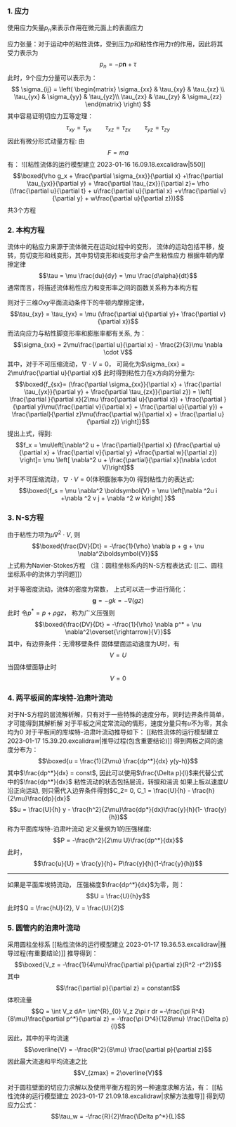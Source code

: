 ### 1. 应力
使用应力矢量$p_n$来表示作用在微元面上的表面应力

应力张量：对于运动中的粘性流体，受到压力$p$和粘性作用力$\tau$的作用，因此将其受力表示为
$$p_n =  -p \boldsymbol{n} + \tau$$
此时，9个应力分量可以表示为：
$$ \sigma_{ij} = \left( \begin{matrix} \sigma_{xx} & \tau_{xy} & \tau_{xz} \\ 
\tau_{yx} & \sigma_{yy} & \tau_{yz}\\ 
\tau_{zx} & \tau_{zy} & \sigma_{zz} \end{matrix} \right) $$
其中容易证明切应力互等定理： 
$$\tau_{xy} = \tau_{yx} \qquad \tau_{xz} = \tau_{zx} \qquad \tau_{yz} = \tau_{zy}$$
因此有微分形式动量方程: 
由
$$F = m a$$
有：
![[粘性流体的运行模型建立 2023-01-16 16.09.18.excalidraw|550]]
$$\boxed{\rho g_x + \frac{\partial \sigma_{xx}}{\partial x} +\frac{\partial \tau_{yx}}{\partial y} + \frac{\partial \tau_{zx}}{\partial z}= \rho (\frac{\partial u}{\partial t} + u\frac{\partial u}{\partial x} +v\frac{\partial v}{\partial y} + w\frac{\partial u}{\partial z})}$$
共3个方程

### 2. 本构方程
流体中的粘应力来源于流体微元在运动过程中的变形， 流体的运动包括平移，旋转，剪切变形和线变形，其中剪切变形和线变形才会产生粘性应力
根据牛顿内摩擦定律
$$\tau = \mu \frac{du}{dy} = \mu \frac{d\alpha}{dt}$$
通常而言，将描述流体粘性应力和变形率之间的函数关系称为本构方程

则对于三维$Oxy$平面流动条件下的牛顿内摩擦定律，
$$\tau_{xy} = \tau_{yx} = \mu (\frac{\partial u}{\partial y}+ \frac{\partial v}{\partial x})$$
而法向应力与粘性脚变形率和膨胀率都有关系, 为：
$$\sigma_{xx} = 2\mu\frac{\partial u}{\partial x} - \frac{2}{3}\mu \nabla \cdot V$$
其中，对于不可压缩流动，$\nabla \cdot V = 0$， 可简化为$\sigma_{xx} = 2\mu\frac{\partial u}{\partial x}$
此时得到粘性力在x方向的分量为: 
$$\boxed{f_{sx}= (\frac{\partial \sigma_{xx}}{\partial x} + \frac{\partial \tau_{yx}}{\partial y} + \frac{\partial \tau_{zx}}{\partial z}) = \left[ \frac{\partial }{\partial x}(2\mu \frac{\partial u}{\partial x}) +  \frac{\partial }{\partial y}\mu(\frac{\partial v}{\partial x} + \frac{\partial u}{\partial y}) +  \frac{\partial}{\partial z}\mu(\frac{\partial w}{\partial x} + \frac{\partial u}{\partial z}) \right]}$$
提出上式，得到: 
$$f_x = \mu\left[\nabla^2 u + \frac{\partial}{\partial x} (\frac{\partial u}{\partial x} + \frac{\partial v}{\partial y} +\frac{\partial w}{\partial z}) \right]= \mu \left[ \nabla^2 u +  \frac{\partial}{\partial x}(\nabla \cdot V)\right]$$
对于不可压缩流动，$\nabla\cdot V=0$(体积膨胀率为0)
得到粘性力的表达式: 
$$\boxed{f_s = \mu \nabla^2 \boldsymbol{V} =  \mu \left[\nabla ^2u i +\nabla ^2 v j + \nabla ^2 w k\right] }$$

### 3. N-S方程
由于粘性力项为$\mu \nabla^2 \cdot V$, 则
$$\boxed{\frac{DV}{Dt} = -\frac{1}{\rho} \nabla p + g + \nu \nabla^2\boldsymbol{V}}$$
上式称为Navier-Stokes方程
（注：圆柱坐标系内的N-S方程表达式: [[二、圆柱坐标系中的流体力学问题]]）

对于等密度流动，流体的密度为常数， 上式可以进一步进行简化： 
$$\boldsymbol{g}=  -gk = -\nabla(gz)$$
此时
令$p^*= p+\rho gz$， 称为广义压强则
$$\boxed{\frac{DV}{Dt} = -\frac{1}{\rho} \nabla p^* + \nu \nabla^2\overset{\rightarrow}{V}}$$
其中，有边界条件：无滑移壁条件
固体壁面运动速度为U时，有
$$V = U$$
当固体壁面静止时
$$V = 0$$
### 4. 两平板间的库埃特-泊肃叶流动 

对于N-S方程的层流解析解，只有对于一些特殊的速度分布，同时边界条件简单，才可能得到其解析解
对于平板之间定常流动的情形，速度分量只有$u$不为零，其余均为0
对于平板间的库埃特-泊肃叶流动推导如下：
[[粘性流体的运行模型建立 2023-01-17 15.39.20.excalidraw|推导过程(包含重要结论)]]
得到两板之间的速度分布为：
$$\boxed{u = \frac{1}{2\mu} \frac{dp^*}{dx} y(y-h)}$$
其中$\frac{dp^*}{dx} = const$, 因此可以使用$\frac{\Delta p}{l}$来代替公式中的$\frac{dp^*}{dx}$
粘性流动的状态包括层流，转捩和湍流
如果上板以速度$U$沿正向运动, 则只需代入边界条件得到$C_2= 0, C_1 = \frac{U}{h} - \frac{h}{2\mu}\frac{dp}{dx}$
$$u = \frac{U}{h} y - \frac{h^2}{2\mu}\frac{dp*}{dx}\frac{y}{h}(1- \frac{y}{h})$$
称为平面库埃特-泊肃叶流动
定义量纲为1的压强梯度:
$$P = -\frac{h^2}{2\mu U}\frac{dp^*}{dx}$$
此时，
$$\frac{u}{U} = \frac{y}{h}+ P\frac{y}{h}(1-\frac{y}{h})$$

---
如果是平面库埃特流动， 压强梯度$\frac{dp^*}{dx}$为零，则：
$$U = \frac{U}{h}y$$
此时$Q = \frac{hU}{2}, V = \frac{U}{2}$

### 5. 圆管内的泊肃叶流动
采用圆柱坐标系
[[粘性流体的运行模型建立 2023-01-17 19.36.53.excalidraw|推导过程(有重要结论)]]
推导得到： 
$$\boxed{V_z = -\frac{1}{4\mu}\frac{\partial p}{\partial z}(R^2 -r^2)}$$
其中
$$\frac{\partial p}{\partial z} = constant$$
体积流量
$$Q = \int V_z dA= \int^{R}_{0} V_z 2\pi r dr =-\frac{\pi R^4}{8\mu}\frac{\partial p^*}{\partial z} = -\frac{\pi D^4}{128\mu} \frac{\Delta p}{l}$$
因此，其中的平均流速
$$\overline{V} = -\frac{R^2}{8\mu} \frac{\partial p}{\partial z}$$
因此最大流速和平均流速之比
$$V_{zmax} = 2\overline{V}$$

对于圆柱壁面的切应力求解以及使用平衡方程的另一种速度求解方法，有： 
[[粘性流体的运行模型建立 2023-01-17 21.09.18.excalidraw|求解方法推导]]
得到切应力公式：
$$\tau_w = -\frac{R}{2}\frac{\Delta p^*}{L}$$
